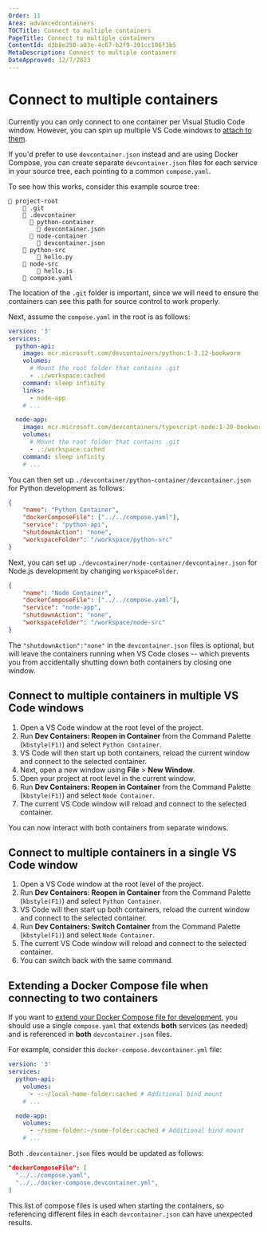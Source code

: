 ```yaml
---
Order: 11
Area: advancedcontainers
TOCTitle: Connect to multiple containers
PageTitle: Connect to multiple containers
ContentId: d3b8e250-a03e-4c67-b2f9-391cc106f3b5
MetaDescription: Connect to multiple containers
DateApproved: 12/7/2023
---
```

# Connect to multiple containers

Currently you can only connect to one container per Visual Studio Code window. However, you can spin up multiple VS Code windows to [attach to them](/docs/devcontainers/attach-container.md).

If you'd prefer to use `devcontainer.json` instead and are using Docker Compose, you can create separate  `devcontainer.json` files for each service in your source tree, each pointing to a common `compose.yaml`.

To see how this works, consider this example source tree:

```
📁 project-root
    📁 .git
    📁 .devcontainer
      📁 python-container
        📄 devcontainer.json
      📁 node-container
        📄 devcontainer.json
    📁 python-src
        📄 hello.py
    📁 node-src
        📄 hello.js
    📄 compose.yaml
```

The location of the `.git` folder is important, since we will need to ensure the containers can see this path for source control to work properly.

Next, assume the `compose.yaml` in the root is as follows:

```yaml
version: '3'
services:
  python-api:
    image: mcr.microsoft.com/devcontainers/python:1-3.12-bookworm
    volumes:
      # Mount the root folder that contains .git
      - .:/workspace:cached
    command: sleep infinity
    links:
      - node-app
    # ...

  node-app:
    image: mcr.microsoft.com/devcontainers/typescript-node:1-20-bookworm
    volumes:
      # Mount the root folder that contains .git
      - .:/workspace:cached
    command: sleep infinity
    # ...
```

You can then set up `./devcontainer/python-container/devcontainer.json` for Python development as follows:

```json
{
    "name": "Python Container",
    "dockerComposeFile": ["../../compose.yaml"],
    "service": "python-api",
    "shutdownAction": "none",
    "workspaceFolder": "/workspace/python-src"
}
```

Next, you can set up `./devcontainer/node-container/devcontainer.json` for Node.js development by changing `workspaceFolder`.

```json
{
    "name": "Node Container",
    "dockerComposeFile": ["../../compose.yaml"],
    "service": "node-app",
    "shutdownAction": "none",
    "workspaceFolder": "/workspace/node-src"
}
```

The `"shutdownAction":"none"` in the `devcontainer.json` files is optional, but will leave the containers running when VS Code closes -- which prevents you from accidentally shutting down both containers by closing one window.

## Connect to multiple containers in multiple VS Code windows

1. Open a VS Code window at the root level of the project.
2. Run **Dev Containers: Reopen in Container** from the Command Palette (`kbstyle(F1)`) and select `Python Container`.
3. VS Code will then start up both containers, reload the current window and connect to the selected container.
4. Next, open a new window using **File** > **New Window**.
5. Open your project at root level in the current window.
6. Run **Dev Containers: Reopen in Container** from the Command Palette (`kbstyle(F1)`) and select `Node Container`.
7. The current VS Code window will reload and connect to the selected container.

You can now interact with both containers from separate windows.

## Connect to multiple containers in a single VS Code window

1. Open a VS Code window at the root level of the project.
2. Run **Dev Containers: Reopen in Container** from the Command Palette (`kbstyle(F1)`) and select `Python Container`.
3. VS Code will then start up both containers, reload the current window and connect to the selected container.
4. Run **Dev Containers: Switch Container** from the Command Palette (`kbstyle(F1)`) and select `Node Container`.
5. The current VS Code window will reload and connect to the selected container.
6. You can switch back with the same command.

## Extending a Docker Compose file when connecting to two containers

If you want to [extend your Docker Compose file for development](/docs/devcontainers/create-dev-container.md#extend-your-docker-compose-file-for-development), you should use a single `compose.yaml` that extends **both** services (as needed) and is referenced in **both** `devcontainer.json` files.

For example, consider this `docker-compose.devcontainer.yml` file:

```yaml
version: '3'
services:
  python-api:
    volumes:
      - ~:~/local-home-folder:cached # Additional bind mount
    # ...

  node-app:
    volumes:
      - ~/some-folder:~/some-folder:cached # Additional bind mount
    # ...
```

Both `.devcontainer.json` files would be updated as follows:

```json
"dockerComposeFile": [
  "../../compose.yaml",
  "../../docker-compose.devcontainer.yml",
]
```

This list of compose files is used when starting the containers, so referencing different files in each `devcontainer.json` can have unexpected results.
